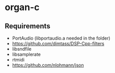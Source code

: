 # organ-c

## Requirements

- PortAudio (libportaudio.a needed in the folder)
- https://github.com/dimtass/DSP-Cpp-filters
- libsndfile
- libsamplerate
- rtmidi
- https://github.com/nlohmann/json